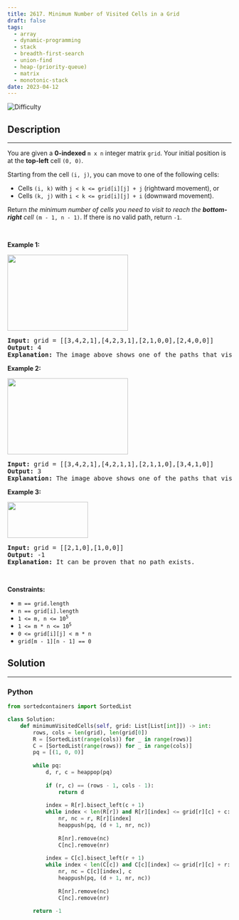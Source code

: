 ```yaml
---
title: 2617. Minimum Number of Visited Cells in a Grid
draft: false
tags: 
  - array
  - dynamic-programming
  - stack
  - breadth-first-search
  - union-find
  - heap-(priority-queue)
  - matrix
  - monotonic-stack
date: 2023-04-12
---
```


![Difficulty](https://img.shields.io/badge/Difficulty-Hard-blue.svg)

## Description

---
<p>You are given a <strong>0-indexed</strong> <code>m x n</code> integer matrix <code>grid</code>. Your initial position is at the <strong>top-left</strong> cell <code>(0, 0)</code>.</p>

<p>Starting from the cell <code>(i, j)</code>, you can move to one of the following cells:</p>

<ul>
	<li>Cells <code>(i, k)</code> with <code>j &lt; k &lt;= grid[i][j] + j</code> (rightward movement), or</li>
	<li>Cells <code>(k, j)</code> with <code>i &lt; k &lt;= grid[i][j] + i</code> (downward movement).</li>
</ul>

<p>Return <em>the minimum number of cells you need to visit to reach the <strong>bottom-right</strong> cell</em> <code>(m - 1, n - 1)</code>. If there is no valid path, return <code>-1</code>.</p>

<p>&nbsp;</p>
<p><strong class="example">Example 1:</strong></p>
<img alt="" src="https://assets.leetcode.com/uploads/2023/01/25/ex1.png" style="width: 271px; height: 171px;" />
<pre>
<strong>Input:</strong> grid = [[3,4,2,1],[4,2,3,1],[2,1,0,0],[2,4,0,0]]
<strong>Output:</strong> 4
<strong>Explanation:</strong> The image above shows one of the paths that visits exactly 4 cells.
</pre>

<p><strong class="example">Example 2:</strong></p>
<img alt="" src="https://assets.leetcode.com/uploads/2023/01/25/ex2.png" style="width: 271px; height: 171px;" />
<pre>
<strong>Input:</strong> grid = [[3,4,2,1],[4,2,1,1],[2,1,1,0],[3,4,1,0]]
<strong>Output:</strong> 3
<strong>Explanation: </strong>The image above shows one of the paths that visits exactly 3 cells.
</pre>

<p><strong class="example">Example 3:</strong></p>
<img alt="" src="https://assets.leetcode.com/uploads/2023/01/26/ex3.png" style="width: 181px; height: 81px;" />
<pre>
<strong>Input:</strong> grid = [[2,1,0],[1,0,0]]
<strong>Output:</strong> -1
<strong>Explanation:</strong> It can be proven that no path exists.
</pre>

<p>&nbsp;</p>
<p><strong>Constraints:</strong></p>

<ul>
	<li><code>m == grid.length</code></li>
	<li><code>n == grid[i].length</code></li>
	<li><code>1 &lt;= m, n &lt;= 10<sup>5</sup></code></li>
	<li><code>1 &lt;= m * n &lt;= 10<sup>5</sup></code></li>
	<li><code>0 &lt;= grid[i][j] &lt; m * n</code></li>
	<li><code>grid[m - 1][n - 1] == 0</code></li>
</ul>


## Solution

---
### Python
``` py title='minimum-number-of-visited-cells-in-a-grid'
from sortedcontainers import SortedList

class Solution:
    def minimumVisitedCells(self, grid: List[List[int]]) -> int:
        rows, cols = len(grid), len(grid[0])
        R = [SortedList(range(cols)) for _ in range(rows)]
        C = [SortedList(range(rows)) for _ in range(cols)]
        pq = [(1, 0, 0)]
        
        while pq:
            d, r, c = heappop(pq)
            
            if (r, c) == (rows - 1, cols - 1):
                return d
            
            index = R[r].bisect_left(c + 1)
            while index < len(R[r]) and R[r][index] <= grid[r][c] + c:
                nr, nc = r, R[r][index]
                heappush(pq, (d + 1, nr, nc))
                
                R[nr].remove(nc)
                C[nc].remove(nr)
            
            index = C[c].bisect_left(r + 1)
            while index < len(C[c]) and C[c][index] <= grid[r][c] + r:
                nr, nc = C[c][index], c
                heappush(pq, (d + 1, nr, nc))
                
                R[nr].remove(nc)
                C[nc].remove(nr)
        
        return -1

```

